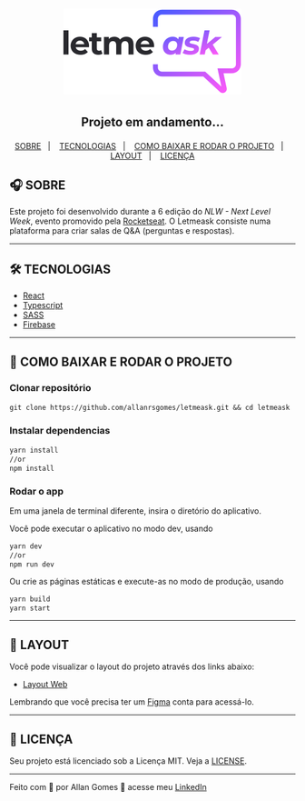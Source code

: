 <h1 align="center">
    <img src="./src/assets/images/logo.svg"> 
</h1>

## <p align="center"> Projeto em andamento... </p>

<p align="center">
  <a href="#-SOBRE">SOBRE</a>&nbsp;&nbsp;&nbsp;|&nbsp;&nbsp;&nbsp;
  <a href="#-TECNOLOGIAS">TECNOLOGIAS</a>&nbsp;&nbsp;&nbsp;|&nbsp;&nbsp;&nbsp;
  <a href="#-COMO-BAIXAR-E-RODAR-O-PROJETO">COMO BAIXAR E RODAR O PROJETO</a>&nbsp;&nbsp;&nbsp;|&nbsp;&nbsp;&nbsp;
  <a href="#-LAYOUT">LAYOUT</a>&nbsp;&nbsp;&nbsp;|&nbsp;&nbsp;&nbsp;
  <a href="#-LICENÇA">LICENÇA</a>
</p>

## 🎧 SOBRE

Este projeto foi desenvolvido durante a 6 edição do _NLW - Next Level Week_, evento promovido pela [Rocketseat](https://rocketseat.com.br). O Letmeask consiste numa plataforma para criar salas de Q&A (perguntas e respostas).

---

## 🛠 TECNOLOGIAS

- [React](https://reactjs.org)
- [Typescript](https://www.typescriptlang.org/)
- [SASS](https://sass-lang.com/)
- [Firebase](https://firebase.google.com/)

---

## 🚀 COMO BAIXAR E RODAR O PROJETO

### Clonar repositório

```shell
git clone https://github.com/allanrsgomes/letmeask.git && cd letmeask
```

### Instalar dependencias

```shell
yarn install
//or
npm install
```

### Rodar o app

Em uma janela de terminal diferente, insira o diretório do aplicativo.

Você pode executar o aplicativo no modo dev, usando

```shell
yarn dev
//or
npm run dev
```

Ou crie as páginas estáticas e execute-as no modo de produção, usando

```shell
yarn build
yarn start
```

---

## 🔖 LAYOUT

Você pode visualizar o layout do projeto através dos links abaixo:

- [Layout Web](https://www.figma.com/file/u0BQK8rCf2KgzcukdRRCWh/Letmeask/duplicate)

Lembrando que você precisa ter um [Figma](http://figma.com/) conta para acessá-lo.

---

## 📝 LICENÇA

Seu projeto está licenciado sob a Licença MIT. Veja a [LICENSE](LICENSE.md).

---

Feito com 💜 por Allan Gomes 👋 acesse meu [LinkedIn](https://www.linkedin.com/in/allanrsgomes/)
